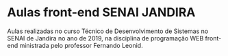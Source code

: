 # Aulas front-end SENAI JANDIRA
Aulas realizadas no curso Técnico de Desenvolvimento de Sistemas no SENAI de Jandira no ano de 2019, na disciplina de programação WEB front-end ministrada pelo professor Fernando Leonid.